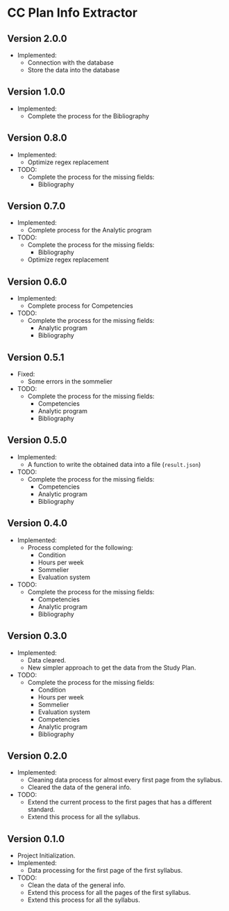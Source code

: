 # CC Plan Info Extractor

## Version 2.0.0

- Implemented:
  - Connection with the database
  - Store the data into the database

## Version 1.0.0

- Implemented:
  - Complete the process for the Bibliography

## Version 0.8.0

- Implemented:
  - Optimize regex replacement
- TODO:
  - Complete the process for the missing fields:
    - Bibliography

## Version 0.7.0

- Implemented:
  - Complete process for the Analytic program
- TODO:
  - Complete the process for the missing fields:
    - Bibliography
  - Optimize regex replacement

## Version 0.6.0

- Implemented:
  - Complete process for Competencies
- TODO:
  - Complete the process for the missing fields:
    - Analytic program
    - Bibliography

## Version 0.5.1

- Fixed:
  - Some errors in the sommelier
- TODO:
  - Complete the process for the missing fields:
    - Competencies
    - Analytic program
    - Bibliography

## Version 0.5.0

- Implemented:
  - A function to write the obtained data into a file (`result.json`)
- TODO:
  - Complete the process for the missing fields:
    - Competencies
    - Analytic program
    - Bibliography

## Version 0.4.0

- Implemented:
  - Process completed for the following:
    - Condition
    - Hours per week
    - Sommelier
    - Evaluation system
- TODO:
  - Complete the process for the missing fields:
    - Competencies
    - Analytic program
    - Bibliography

## Version 0.3.0

- Implemented:
  - Data cleared.
  - New simpler approach to get the data from the Study Plan.
- TODO:
  - Complete the process for the missing fields:
    - Condition
    - Hours per week
    - Sommelier
    - Evaluation system
    - Competencies
    - Analytic program
    - Bibliography


## Version 0.2.0

- Implemented:
  - Cleaning data process for almost every first page from the syllabus.
  - Cleared the data of the general info.
- TODO:
  - Extend the current process to the first pages that has a different standard.
  - Extend this process for all the syllabus.

## Version 0.1.0

- Project Initialization.
- Implemented:
  - Data processing for the first page of the first syllabus.
- TODO:
  - Clean the data of the general info.
  - Extend this process for all the pages of the first syllabus.
  - Extend this process for all the syllabus.
